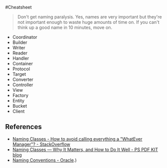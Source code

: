 

#Cheatsheet

> Don't get naming paralysis. Yes, names are very important but they're not important enough to waste huge amounts of time on. If you can't think up a good name in 10 minutes, move on.

- Coordinator
- Builder
- Writer
- Reader
- Handler
- Container
- Protocol
- Target
- Converter
- Controller
- View
- Factory
- Entity
- Bucket
- Client

## References

- [Naming Classes - How to avoid calling everything a "WhatEver Manager"? - StackOverflow](https://stackoverflow.com/questions/1866794/naming-classes-how-to-avoid-calling-everything-a-whatevermanager)
- [Naming Classes — Why It Matters, and How to Do It Well - PS PDF KIT blog](https://pspdfkit.com/blog/2018/naming-classes-why-it-matters-how-to-do-it-well/)
- [Naming Conventions - Oracle](https://www.oracle.com/java/technologies/javase/codeconventions-namingconventions.html#:~:text=Class%20names%20should%20be%20nouns,such%20as%20URL%20or%20HTML).)
